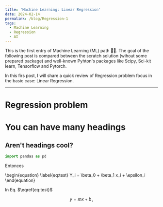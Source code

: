 ```yaml
---
title: 'Machine Learning: Linear Regression'
date: 2024-02-14
permalink: /blog/Regression-1
tags:
  - Machine Learning
  - Regression
  - AI
---
```

<script type="text/x-mathjax-config">
MathJax.Hub.Config({
  TeX: { equationNumbers: { autoNumber: "AMS" } }
});
</script>

This is the first entry of Machine Learning (ML) path 🧠🤖. The goal of the following post is compared between the scratch solution (wihout some prepared package) and well-known Pyhton's packages like Scipy, Sci-kit learn, Tensorflow and Pytorch.

In this firs post, I will share a quick review of Regression problem focus in the basic case: Linear Regression.
____

**Regression problem**
======

You can have many headings
======

Aren't headings cool?
------

```python
import pandas as pd

```
Entonces

\begin{equation} \label{eq:test}
 Y_i = \beta_0 + \beta_1 x_i + \epsilon_i
\end{equation}

In Eq. $\eqref{eq:test}$

$$ 
y = mx + b\,,
$$ 

